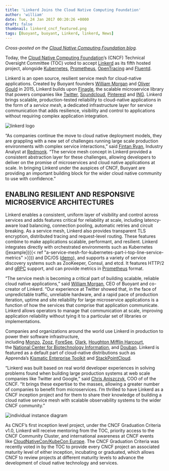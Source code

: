 ```yaml
---
title: 'Linkerd Joins the Cloud Native Computing Foundation'
author: 'william'
date: Tue, 24 Jan 2017 00:20:26 +0000
draft: false
thumbnail: linkerd_cncf_featured.png
tags: [Buoyant, buoyant, Linkerd, linkerd, News]
---
```


_Cross-posted on the [Cloud Native Computing Foundation blog](https://www.cncf.io/blog/2017/01/23/linkerd-project-joins-cloud-native-computing-foundation)._

Today, the [Cloud Native Computing Foundation](http://cncf.io/)’s (CNCF) Technical Oversight Committee (TOC) voted to accept [Linkerd](https://linkerd.io/) as its fifth hosted project, alongside [Kubernetes](https://kubernetes.io/), [Prometheus](https://prometheus.io/), [OpenTracing](https://opentracing.io/) and [Fluentd](https://www.fluentd.org/).

Linkerd is an open source, resilient service mesh for cloud-native applications. Created by Buoyant founders [William Morgan](https://twitter.com/wm) and [Oliver Gould](https://twitter.com/olix0r) in 2015, Linkerd builds upon [Finagle](http://finagle.github.io/), the scalable microservice library that powers companies like [Twitter](https://twitter.com/), [Soundcloud](https://soundcloud.com/), [Pinterest](https://pinterest.com/) and [ING](https://ing.com/). Linkerd brings scalable, production-tested reliability to cloud-native applications in the form of a *service mesh*, a dedicated infrastructure layer for service communication that adds resilience, visibility and control to applications without requiring complex application integration.

![linkerd logo](/uploads/2017/07/buoyant-linkerd-logo.png)

“As companies continue the move to cloud native deployment models, they are grappling with a new set of challenges running large scale production environments with complex service interactions,” said [Fintan Ryan](https://twitter.com/fintanr), Industry Analyst at [Redmonk](http://redmonk.com/). “The service mesh concept in Linkerd provided a consistent abstraction layer for these challenges, allowing developers to deliver on the promise of microservices and cloud native applications at scale. In bringing Linkerd under the auspices of CNCF, Buoyant are providing an important building block for the wider cloud native community to use with confidence.”

## ENABLING RESILIENT AND RESPONSIVE MICROSERVICE ARCHITECTURES

Linkerd enables a consistent, uniform layer of visibility and control across services and adds features critical for reliability at scale, including latency-aware load balancing, connection pooling, automatic retries and circuit breaking. As a service mesh, Linkerd also provides transparent TLS encryption, distributed tracing and request-level routing. These features combine to make applications scalable, performant, and resilient. Linkerd integrates directly with orchestrated environments such as Kubernetes ([example]({{< ref "a-service-mesh-for-kubernetes-part-i-top-line-service-metrics" >}})) and DC/OS ([demo](https://www.youtube.com/watch?v=3fV7v1gyYms)), and supports a variety of service discovery systems such as ZooKeeper, Consul, and etcd. It features HTTP/2 and [gRPC](http://www.grpc.io/) support, and can provide metrics in [Prometheus](https://prometheus.io/) format.

“The service mesh is becoming a critical part of building scalable, reliable cloud native applications,” said [William Morgan](https://twitter.com/wm), CEO of Buoyant and co-creator of Linkerd. “Our experience at Twitter showed that, in the face of unpredictable traffic, unreliable hardware, and a rapid pace of production iteration, uptime and site reliability for large microservice applications is a function of how the services that comprise that application communicate. Linkerd allows operators to manage that communication at scale, improving application reliability without tying it to a particular set of libraries or implementations.

Companies and organizations around the world use Linkerd in production to power their software infrastructure, including [Monzo](https://monzo.com/), [Zooz](https://zooz.com/), [ForeSee](https://foresee.com/), [Olark](https://olark.com/), [Houghton Mifflin Harcourt](https://hmhco.com/), the [National Center for Biotechnology Information](https://www.ncbi.nlm.nih.gov/), and [Douban](https://www.douban.com/). Linkerd is featured as a default part of cloud-native distributions such as Apprenda’s [Kismatic Enterprise Toolkit](https://github.com/apprenda/kismatic) and [StackPointCloud](https://stackpoint.io/).

“Linkerd was built based on real world developer experiences in solving problems found when building large production systems at web scale companies like Twitter and Google,” said [Chris Aniszczyk](https://twitter.com/cra), COO of of the CNCF. “It brings these expertise to the masses, allowing a greater number of companies to benefit from microservices. I’m thrilled to have Linkerd as a CNCF inception project and for them to share their knowledge of building a cloud native service mesh with scalable observability systems to the wider CNCF community.”

![individual instance diagram](/uploads/2017/07/buoyant-diagram-individual-instance.png)

As CNCF’s first inception level project, under the CNCF Graduation Criteria v1.0, Linkerd will receive mentoring from the TOC, priority access to the CNCF Community Cluster, and international awareness at CNCF events like [CloudNativeCon/KubeCon Europe](https://www.cncf.io/event/cloudnativecon-europe-2017). The CNCF Graduation Criteria was recently voted in by the TOC to provide every CNCF project an associated maturity level of either inception, incubating or graduated, which allows CNCF to review projects at different maturity levels to advance the development of cloud native technology and services.
